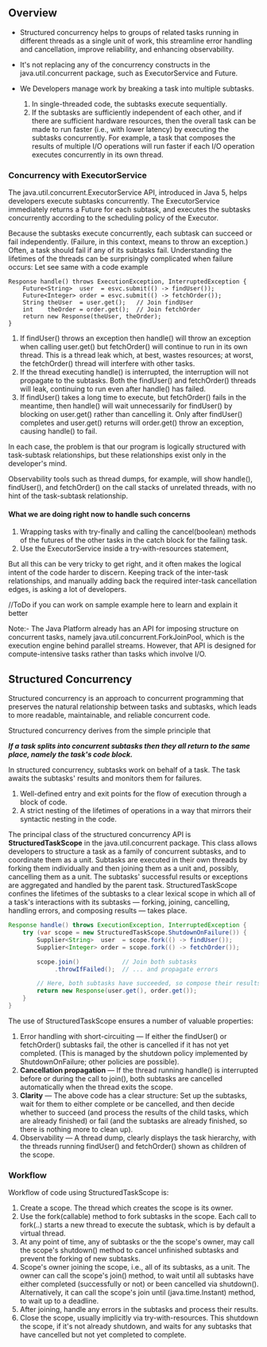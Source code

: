 ## Overview

- Structured concurrency helps to groups of related tasks running in different threads as a single 
unit of work, this streamline error handling and cancellation, improve reliability, and enhancing 
observability.

- It's not replacing any of the concurrency constructs in the java.util.concurrent package, such 
as ExecutorService and Future.

- We Developers manage work by breaking a task into multiple subtasks.
  1. In single-threaded code, the subtasks execute sequentially.
  2. If the subtasks are sufficiently independent of each other, and if there are sufficient hardware 
  resources, then the overall task can be made to run faster (i.e., with lower latency) by executing 
  the subtasks concurrently. For example, a task that composes the results of multiple I/O operations
  will run faster if each I/O operation executes concurrently in its own thread.

### Concurrency with ExecutorService

The java.util.concurrent.ExecutorService API, introduced in Java 5, helps developers execute subtasks concurrently.
The ExecutorService immediately returns a Future for each subtask, and executes the subtasks concurrently according to
the scheduling policy of the Executor.

Because the subtasks execute concurrently, each subtask can succeed or fail independently. (Failure, in this context,
means to throw an exception.) Often, a task should fail if any of its subtasks fail. Understanding the lifetimes of the
threads can be surprisingly complicated when failure occurs: Let see same with a code example

```code
Response handle() throws ExecutionException, InterruptedException {
    Future<String>  user  = esvc.submit(() -> findUser());
    Future<Integer> order = esvc.submit(() -> fetchOrder());
    String theUser  = user.get();   // Join findUser
    int    theOrder = order.get();  // Join fetchOrder
    return new Response(theUser, theOrder);
}
```

1. If findUser() throws an exception then handle() will throw an exception when calling user.get() but fetchOrder() will
   continue to run in its own thread. This is a thread leak which, at best, wastes resources; at worst, the fetchOrder()
   thread will interfere with other tasks.
2. If the thread executing handle() is interrupted, the interruption will not propagate to the subtasks. Both the
   findUser() and fetchOrder() threads will leak, continuing to run even after handle() has failed.
3. If findUser() takes a long time to execute, but fetchOrder() fails in the meantime, then handle() will wait
   unnecessarily for findUser() by blocking on user.get() rather than cancelling it. Only after findUser() completes and
   user.get() returns will order.get() throw an exception, causing handle() to fail.

In each case, the problem is that our program is logically structured with task-subtask relationships, but these
relationships exist only in the developer's mind.

Observability tools such as thread dumps, for example, will show handle(), findUser(), and fetchOrder() on the call
stacks of unrelated threads, with no hint of the task-subtask relationship.

#### What we are doing right now to handle such concerns

1. Wrapping tasks with try-finally and calling the cancel(boolean) methods of the futures of the other tasks in the
   catch block for the failing task.
2. Use the ExecutorService inside a try-with-resources statement,

But all this can be very tricky to get right, and it often makes the logical intent of the code harder to discern.
Keeping track of the inter-task relationships, and manually adding back the required inter-task cancellation edges,
is asking a lot of developers.

//ToDo if you can work on sample example here to learn and explain it better

Note:- The Java Platform already has an API for imposing structure on concurrent tasks, namely java.util.concurrent.ForkJoinPool,
which is the execution engine behind parallel streams. However, that API is designed for compute-intensive tasks rather than tasks which involve I/O.

## Structured Concurrency

Structured concurrency is an approach to concurrent programming that preserves the natural relationship between tasks
and subtasks, which leads to more readable, maintainable, and reliable concurrent code.

Structured concurrency derives from the simple principle that

**_If a task splits into concurrent subtasks then they all return to the same place, namely the task's code block._**

In structured concurrency, subtasks work on behalf of a task. The task awaits the subtasks' results and monitors them
for failures.

1. Well-defined entry and exit points for the flow of execution through a block of code.
2. A strict nesting of the lifetimes of operations in a way that mirrors their syntactic nesting in the code.

The principal class of the structured concurrency API is **StructuredTaskScope** in the java.util.concurrent package. This
class allows developers to structure a task as a family of concurrent subtasks, and to coordinate them as a unit.
Subtasks are executed in their own threads by forking them individually and then joining them as a unit and, possibly,
cancelling them as a unit. The subtasks' successful results or exceptions are aggregated and handled by the parent task.
StructuredTaskScope confines the lifetimes of the subtasks to a clear lexical scope in which all of a task's interactions
with its subtasks — forking, joining, cancelling, handling errors, and composing results — takes place.

```java
Response handle() throws ExecutionException, InterruptedException {
    try (var scope = new StructuredTaskScope.ShutdownOnFailure()) {
        Supplier<String>  user  = scope.fork(() -> findUser());
        Supplier<Integer> order = scope.fork(() -> fetchOrder());

        scope.join()            // Join both subtasks
             .throwIfFailed();  // ... and propagate errors

        // Here, both subtasks have succeeded, so compose their results
        return new Response(user.get(), order.get());
    }
}
```

The use of StructuredTaskScope ensures a number of valuable properties:

1. Error handling with short-circuiting — If either the findUser() or fetchOrder() subtasks fail, the other is cancelled
   if it has not yet completed. (This is managed by the shutdown policy implemented by ShutdownOnFailure; other policies are possible).
2. **Cancellation propagation** — If the thread running handle() is interrupted before or during the call to join(), both
   subtasks are cancelled automatically when the thread exits the scope.
3. **Clarity** — The above code has a clear structure: Set up the subtasks, wait for them to either complete or be cancelled,
   and then decide whether to succeed (and process the results of the child tasks, which are already finished) or fail
   (and the subtasks are already finished, so there is nothing more to clean up).
4. Observability — A thread dump, clearly displays the task hierarchy, with the threads running findUser() and
   fetchOrder() shown as children of the scope.

### Workflow

Workflow of code using StructuredTaskScope is:

1. Create a scope. The thread which creates the scope is its owner.
2. Use the fork(callable) method to fork subtasks in the scope. Each call to fork(..) starts a new thread
   to execute the subtask, which is by default a virtual thread.
3. At any point of time, any of subtasks or the the scope's owner, may call the scope's shutdown() method to
   cancel unfinished subtasks and prevent the forking of new subtasks.
4. Scope's owner joining the scope, i.e., all of its subtasks, as a unit. The owner can call the scope's join()
   method, to wait until all subtasks have either completed (successfully or not) or been cancelled via shutdown().
   Alternatively, it can call the scope's join until (java.time.Instant) method, to wait up to a deadline.
5. After joining, handle any errors in the subtasks and process their results.
6. Close the scope, usually implicitly via try-with-resources. This shutdown the scope, if it's not already
   shutdown, and waits for any subtasks that have cancelled but not yet completed to complete.


